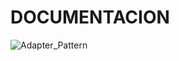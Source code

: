 # DOCUMENTACION

![Adapter_Pattern](https://user-images.githubusercontent.com/102325124/215924842-0dfa6cb7-5d7c-47ea-9e95-d8f7b366c54a.jpg)

